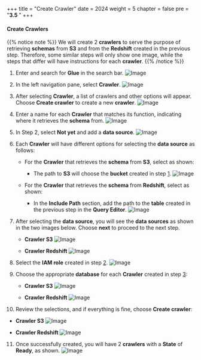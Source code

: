 +++
title = "Create Crawler"
date = 2024
weight = 5
chapter = false
pre = "<b>3.5 </b>"
+++

#### Create Crawlers

{{% notice note %}}
We will create 2 **crawlers** to serve the purpose of retrieving **schemas** from **S3** and from the **Redshift** created in the previous step. Therefore, some similar steps will only show one image, while the steps that differ will have instructions for each **crawler**.
{{% /notice %}}

1. Enter and search for **Glue** in the search bar.
![Image](../../images/3/3-5/1.png?width=40pc)

2. In the left navigation pane, select **Crawler**.
![Image](../../images/3/3-5/2.png?width=20pc)

3. After selecting **Crawler**, a list of crawlers and other options will appear. Choose **Create crawler** to create a new **crawler**.
![Image](../../images/3/3-5/3.png?width=40pc)

4. Enter a name for each **Crawler** that matches its function, indicating where it retrieves the **schema** from.
![Image](../../images/3/3-5/4.png?width=40pc)

5. In Step 2, select **Not yet** and add a **data source**.
![Image](../../images/3/3-5/5.png?width=40pc)

6. Each **Crawler** will have different options for selecting the **data source** as follows:
   - For the **Crawler** that retrieves the **schema** from **S3**, select as shown:
     - The path to **S3** will choose the **bucket** created in step [1](../1-Create-S3/).
![Image](../../images/3/3-5/6-1.png?width=40pc)

   - For the **Crawler** that retrieves the **schema** from **Redshift**, select as shown:
     - In the **Include Path** section, add the path to the **table** created in the previous step in the **Query Editor**.
![Image](../../images/3/3-5/6-2.png?width=40pc)

7. After selecting the **data source**, you will see the **data sources** as shown in the two images below. Choose **next** to proceed to the next step.
   - **Crawler S3**
![Image](../../images/3/3-5/7-1.png?width=40pc)

   - **Crawler Redshift**
![Image](../../images/3/3-5/7-2.png?width=40pc)

8. Select the **IAM role** created in step [2](../2-create-iam-role/).
![Image](../../images/3/3-5/8.png?width=40pc)

9. Choose the appropriate **database** for each **Crawler** created in step [3](../3-create-table/):
   - **Crawler S3**
![Image](../../images/3/3-5/9-1.png?width=40pc)

   - **Crawler Redshift**
![Image](../../images/3/3-5/9-2.png?width=40pc)

10. Review the selections, and if everything is fine, choose **Create crawler**:
   - **Crawler S3**
![Image](../../images/3/3-5/10-1.png?width=40pc)

   - **Crawler Redshift**
![Image](../../images/3/3-5/10-2.png?width=40pc)

11. Once successfully created, you will have 2 **crawlers** with a **State** of **Ready**, as shown.
![Image](../../images/3/3-5/11.png?width=40pc)